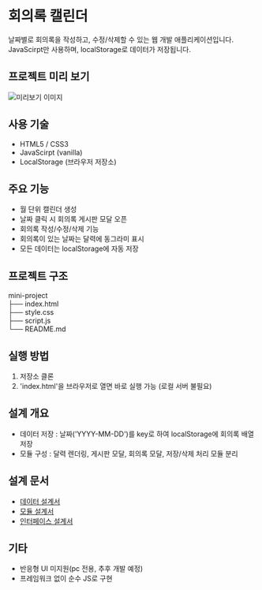 # 회의록 캘린더 

날짜별로 회의록을 작성하고, 수정/삭제할 수 있는 웹 개발 애플리케이션입니다. 
JavaScirpt만 사용하며, localStorage로 데이터가 저장됩니다. 

## 프로젝트 미리 보기 
![미리보기 이미지]()

## 사용 기술 
- HTML5 / CSS3
- JavaScirpt (vanilla)
- LocalStorage (브라우저 저장소)

## 주요 기능 
- 월 단위 캘린더 생성 
- 날짜 클릭 시 회의록 게시판 모달 오픈 
- 회의록 작성/수정/삭제 기능 
- 회의록이 있는 날짜는 달력에 동그라미 표시 
- 모든 데이터는 localStorage에 자동 저장 

## 프로젝트 구조 
mini-project   
├── index.html   
├── style.css      
├── script.js   
└── README.md

 ## 실행 방법 
 1. 저장소 클론 
 2. 'index.html'을 브라우저로 열면 바로 실행 가능 (로컬 서버 불필요)

## 설계 개요 
- 데이터 저장 : 날짜('YYYY-MM-DD')를 key로 하여 localStorage에 회의록 배열 저장
- 모듈 구성 : 달력 렌더링, 게시판 모달, 회의록 모달, 저장/삭제 처리 모듈 분리 

## 설계 문서 
- [데이터 설계서](/docs/data-spec.md)
- [모듈 설계서](/docs/module-spec.md)
- [인터페이스 설계서](/docs/interfacs-spec.md)

## 기타 
- 반응형 UI 미지원(pc 전용, 추후 개발 예정)
- 프레임워크 없이 순수 JS로 구현 


